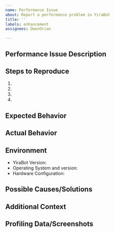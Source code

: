 ```yaml
---
name: Performance Issue
about: Report a performance problem in YiraBot
title: ''
labels: enhancement
assignees: OwenOrcan

---
```


## Performance Issue Description
<!-- A clear and concise description of the performance issue. -->

## Steps to Reproduce
<!-- Steps to reproduce the behavior that leads to the performance issue. -->
1. 
2. 
3. 
4. 

## Expected Behavior
<!-- A clear and concise description of what you expected to happen. -->

## Actual Behavior
<!-- Describe the observed performance issue, including any potential impact like high CPU usage, memory leaks, or slow response times. -->

## Environment
<!-- Include as many relevant details about the environment you experienced the bug in -->
- YiraBot Version:
- Operating System and version:
- Hardware Configuration:

## Possible Causes/Solutions
<!-- If you have identified potential causes or solutions, please describe them. -->

## Additional Context
<!-- Add any other context about the problem here, like specific scenarios where the issue occurs. -->

## Profiling Data/Screenshots
<!-- If applicable, add profiling data, logs, or screenshots to help explain the issue. -->
